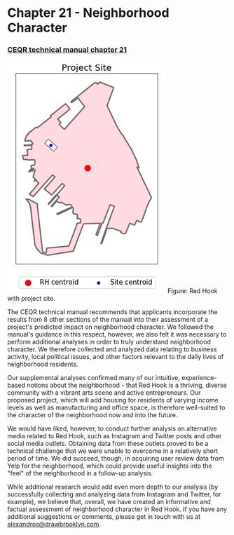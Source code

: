 # Chapter 21 - Neighborhood Character

### [CEQR technical manual chapter 21](https://www1.nyc.gov/assets/oec/technical-manual/21_Neighborhood_Character_2014.pdf)

![alt text](images/project_site.png)
Figure: Red Hook with project site.

The CEQR technical manual recommends that applicants incorporate the results from 8 other sections of the manual into their assessment of a project's predicted impact on neighborhood character. We followed the manual's guidance in this respect, however, we also felt it was necessary to perform additional analyses in order to truly understand neighborhood character. We therefore collected and analyzed data relating to business activity, local political issues, and other factors relevant to the daily lives of neighborhood residents.

Our supplemental analyses confirmed many of our intuitive, experience-based notions about the neighborhood - that Red Hook is a thriving, diverse community with a vibrant arts scene and active entrepreneurs. Our proposed project, which will add housing for residents of varying income levels as well as manufacturing and office space, is therefore well-suited to the character of the neighborhood now and into the future.

We would have liked, however, to conduct further analysis on alternative media related to Red Hook, such as Instagram and Twitter posts and other social media outlets. Obtaining data from these outlets proved to be a technical challenge that we were unable to overcome in a relatively short period of time. We did succeed, though, in acquiring user review data from Yelp for the neighborhood, which could provide useful insights into the "feel" of the neighborhood in a follow-up analysis. 

While additional research would add even more depth to our analysis (by successfully collecting and analyzing data from Instagram and Twitter, for example), we believe that, overall, we have created an informative and factual assessment of neighborhood character in Red Hook. If you have any additional suggestions or comments, please get in touch with us at alexandros@drawbrooklyn.com.